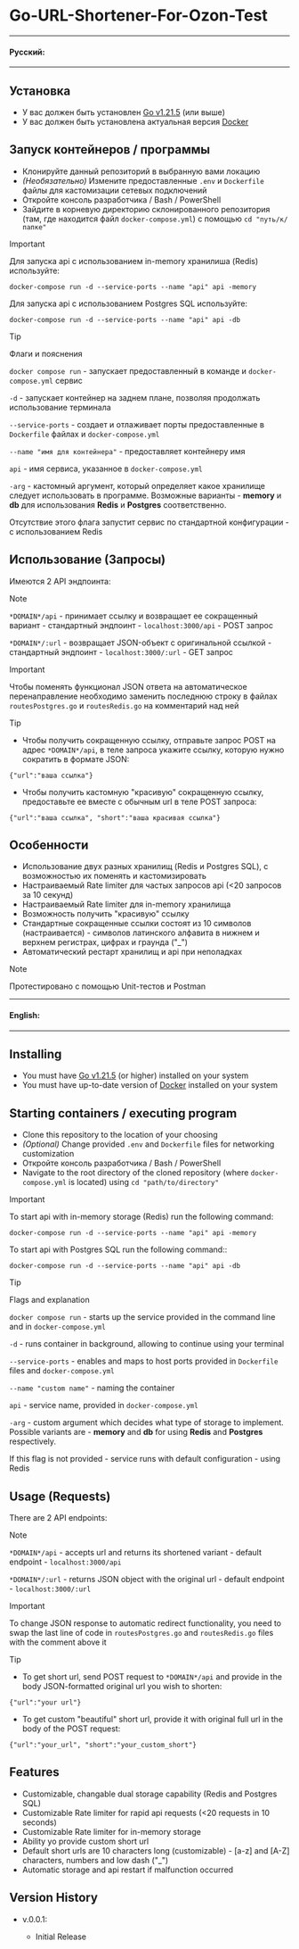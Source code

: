 # Go-URL-Shortener-For-Ozon-Test
___
#### Русский:
___
## Установка
* У вас должен быть установлен [Go v1.21.5](https://go.dev/doc/install) (или выше)
* У вас должен быть установлена актуальная версия [Docker](https://www.docker.com/) 

## Запуск контейнеров / программы

* Клонируйте данный репозиторий в выбранную вами локацию
* *(Необязательно)* Измените предоставленные ```.env``` и ```Dockerfile``` файлы для кастомизации сетевых подключений
* Откройте консоль разработчика / Bash / PowerShell
* Зайдите в корневую директорию склонированного репозитория (там, где находится файл ```docker-compose.yml```)
  с помощью ```cd "путь/к/папке"```
> [!IMPORTANT]    
> Для запуска api с использованием in-memory хранилиша (Redis) используйте:
> ```
> docker-compose run -d --service-ports --name "api" api -memory
> ```
>
> Для запуска api с использованием Postgres SQL используйте:
> ```
> docker-compose run -d --service-ports --name "api" api -db
> ```

> [!TIP]
> Флаги и пояснения
>
> ```docker compose run``` - запускает предоставленный в команде и ```docker-compose.yml``` сервис
> 
> ```-d``` - запускает контейнер на заднем плане, позволяя продолжать использование терминала
> 
> ```--service-ports``` - создает и отлаживает порты предоставленные в ```Dockerfile``` файлах и ```docker-compose.yml```
> 
> ```--name "имя для контейнера"``` - предоставляет контейнеру имя
> 
> ```api``` - имя сервиса, указанное в ```docker-compose.yml```
> 
> ```-arg``` - кастомный аргумент, который определяет какое хранилище следует использовать в программе. Возможные варианты - **memory** и **db** для использования **Redis** и **Postgres** соответственно.
>
>  Отсутствие этого флага запустит сервис по стандартной конфигурации - с использованием Redis

## Использование (Запросы)

Имеются 2 API эндпоинта:
> [!NOTE]  
> 
> ```*DOMAIN*/api``` - принимает ссылку и возвращает ее сокращенный вариант - стандартный эндпоинт - ```localhost:3000/api``` - POST запрос
> 
> ```*DOMAIN*/:url``` - возвращает JSON-объект с оригинальной ссылкой - стандартный эндпоинт - ```localhost:3000/:url``` - GET запрос

> [!IMPORTANT] 
> Чтобы поменять функционал JSON ответа на автоматическое перенаправление необходимо заменить последнюю строку в файлах ```routesPostgres.go``` и ```routesRedis.go``` на комментарий над ней

> [!TIP]
> * Чтобы получить сокращенную ссылку, отправьте запрос POST на адрес ```*DOMAIN*/api```, в теле запроса укажите ссылку, которую нужно сократить в формате JSON:
>
> ```{"url":"ваша ссылка"}```
>
> * Чтобы получить кастомную "красивую" сокращенную ссылку, предоставьте ее вместе с обычным url в теле POST запроса:
>
> ```{"url":"ваша ссылка", "short":"ваша красивая ссылка"}```

## Особенности

* Использование двух разных хранилищ (Redis и Postgres SQL), с возможностью их поменять и кастомизировать
* Настраиваемый Rate limiter для частых запросов api (<20 запросов за 10 секунд)
* Настраиваемый Rate limiter для in-memory хранилища
* Возможность получить "красивую" ссылку
* Стандартные сокращенные ссылки состоят из 10 символов (настраивается) - символов латинского алфавита в нижнем и верхнем регистрах, цифрах и граунда ("_")
* Автоматический рестарт хранилищ и api при неполадках

>[!NOTE]
> Протестировано с помощью Unit-тестов и Postman

___
#### English:
___

## Installing
* You must have [Go v1.21.5](https://go.dev/doc/install) (or higher) installed on your system
* You must have up-to-date version of [Docker](https://www.docker.com/) installed on your system 

## Starting containers / executing program

* Clone this repository to the location of your choosing
* *(Optional)* Change provided ```.env``` and ```Dockerfile``` files for networking customization
* Откройте консоль разработчика / Bash / PowerShell
* Navigate to the root directory of the cloned repository (where ```docker-compose.yml``` is located)
  using ```cd "path/to/directory"```
> [!IMPORTANT]    
> To start api with in-memory storage (Redis) run the following command:
> ```
> docker-compose run -d --service-ports --name "api" api -memory
> ```
>
> To start api with Postgres SQL run the following command::
> ```
> docker-compose run -d --service-ports --name "api" api -db
> ```

> [!TIP]
> Flags and explanation
>
> ```docker compose run``` - starts up the service provided in the command line and in ```docker-compose.yml```
> 
> ```-d``` - runs container in background, allowing to continue using your terminal
> 
> ```--service-ports``` - enables and maps to host ports provided in ```Dockerfile``` files and ```docker-compose.yml```
> 
> ```--name "custom name"``` - naming the container
> 
> ```api``` - service name, provided in ```docker-compose.yml```
> 
> ```-arg``` - custom argument which decides what type of storage to implement. Possible variants are - **memory** and **db** for using **Redis** and **Postgres** respectively.
>
> If this flag is not provided - service runs with default configuration - using Redis

## Usage (Requests)

There are 2 API endpoints:
> [!NOTE]  
> 
> ```*DOMAIN*/api``` - accepts url and returns its shortened variant - default endpoint - ```localhost:3000/api```
> 
> ```*DOMAIN*/:url``` - returns JSON object with the original url - default endpoint - ```localhost:3000/:url```

>[!IMPORTANT]  
> To change JSON response to automatic redirect functionality, you need to swap the last line of code in ```routesPostgres.go``` and ```routesRedis.go``` files with the comment above it

> [!TIP]
> * To get short url, send POST request to ```*DOMAIN*/api``` and provide in the body JSON-formatted original url you wish to shorten: 
>
> ```{"url":"your url"}```
>
> * To get custom "beautiful" short url, provide it with original full url in the body of the POST request:
>
> ```{"url":"your_url", "short":"your_custom_short"}```

## Features

* Customizable, changable dual storage capability (Redis and Postgres SQL)
* Customizable Rate limiter for rapid api requests (<20 requests in 10 seconds)
* Customizable Rate limiter for in-memory storage
* Ability yo provide custom short url
* Default short urls are 10 characters long (customizable) - [a-z] and [A-Z] characters, numbers and low dash ("_")
* Automatic storage and api restart if malfunction occurred

## Version History

* v.0.0.1:

    * Initial Release
